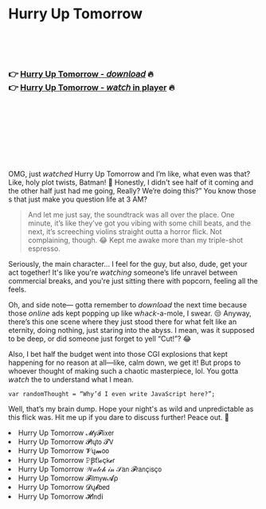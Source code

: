 <h1>Hurry Up Tomorrow</h1>

<br><br><br>

<h3>👉 <a href="https://Nells-jberenexan1988.github.io/torgucsjsp/">Hurry Up Tomorrow - 𝘥𝘰𝘸𝘯𝘭𝘰𝘢𝘥</a> 🔥<br>
👉 <a href="https://Nells-jberenexan1988.github.io/torgucsjsp/">Hurry Up Tomorrow - 𝘸𝘢𝘵𝘤𝘩 in player</a> 🔥
</h3>



<br><br><br><br><br><br><br>


OMG, just 𝘸𝘢𝘵𝘤𝘩𝘦𝘥 Hurry Up Tomorrow and I’m like, what even was that? Like, holy plot twists, Batman! 🤯 Honestly, I didn't see half of it coming and the other half just had me going, Really? We’re doing this?” You know those  s that just make you question life at 3 AM?

> And let me just say, the soundtrack was all over the place. One minute, it’s like they’ve got you vibing with some chill beats, and the next, it’s screeching violins straight outta a horror flick. Not complaining, though. 😂 Kept me awake more than my triple-shot espresso.

Seriously, the main character… I feel for the guy, but also, dude, get your act together! It's like you're 𝘸𝘢𝘵𝘤𝘩𝘪𝘯𝘨 someone’s life unravel between commercial breaks, and you're just sitting there with popcorn, feeling all the feels.

Oh, and side note— gotta remember to 𝘥𝘰𝘸𝘯𝘭𝘰𝘢𝘥 the   next time because those 𝘰𝘯𝘭𝘪𝘯𝘦 ads kept popping up like w𝘩𝘢𝘤𝘬-a-mole, I swear. 😒 Anyway, there’s this one scene where they just stood there for what felt like an eternity, doing nothing, just staring into the abyss. I mean, was it supposed to be deep, or did someone just forget to yell “Cut!”? 😂

Also, I bet half the budget went into those CGI explosions that kept happening for no reason at all—like, calm down, we get it! But props to whoever thought of making such a chaotic masterpiece, lol. You gotta 𝘸𝘢𝘵𝘤𝘩 the   to understand what I mean.

```
var randomThought = “Why’d I even write JavaScript here?”;
```

Well, that’s my brain dump. Hope your night's as wild and unpredictable as this flick was. Hit me up if you dare to discuss further! Peace out. 🙌

<li>Hurry Up Tomorrow 𝓜𝗒𝓕𝗅𝗂𝗑𝖾𝗋</li>
<li>Hurry Up Tomorrow 𝓟𝗅ų𝗍𝗈 𝓣𝖵</li>
<li>Hurry Up Tomorrow 𝓥ų𝓶𝗈𝗈</li>
<li>Hurry Up Tomorrow 𝙿Ꞵť𝗅𝓸ç𝗄𝓮𝗋</li>
<li>Hurry Up Tomorrow 𝒲𝒶𝓉𝒸𝒽 𝒾𝓃 𝒮𝖺𝗇 𝓕𝗋𝖺𝗇ç𝗂𝗌ç𝗈</li>
<li>Hurry Up Tomorrow 𝓕𝗂𝗅𝗆𝗒𝗐𝓐ρ</li>
<li>Hurry Up Tomorrow 𝓓ų𝓫𝖻𝖾𝖽</li>
<li>Hurry Up Tomorrow 𝓗𝗂𝗇ԁ𝗂</li>
